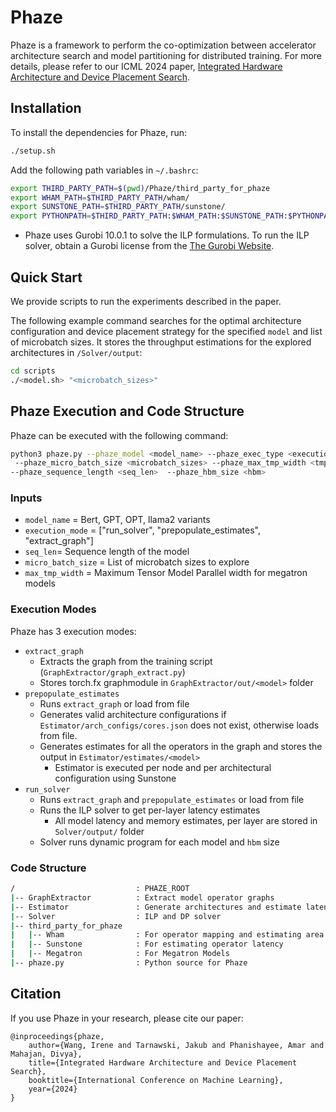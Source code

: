 # Phaze

Phaze is a framework to perform the co-optimization between accelerator architecture search and model partitioning for distributed training. For more details, please refer to our ICML 2024 paper, [Integrated Hardware Architecture and Device Placement Search](https://openreview.net/pdf?id=ucl3B05EsX).

## Installation

To install the dependencies for Phaze, run:

```bash
./setup.sh
```

Add the following path variables in `~/.bashrc`:
```bash
export THIRD_PARTY_PATH=$(pwd)/Phaze/third_party_for_phaze
export WHAM_PATH=$THIRD_PARTY_PATH/wham/
export SUNSTONE_PATH=$THIRD_PARTY_PATH/sunstone/
export PYTHONPATH=$THIRD_PARTY_PATH:$WHAM_PATH:$SUNSTONE_PATH:$PYTHONPATH
```

- Phaze uses Gurobi 10.0.1 to solve the ILP formulations. To run the ILP solver, obtain a Gurobi license from the [The Gurobi Website](https://www.gurobi.com/).

## Quick Start

We provide scripts to run the experiments described in the paper.

The following example command searches for the optimal architecture configuration and device placement strategy for the specified `model` and list of microbatch sizes. It stores the throughput estimations for the explored architectures in `/Solver/output`:

```bash
cd scripts
./<model.sh> "<microbatch_sizes>"
```

## Phaze Execution and Code Structure

Phaze can be executed with the following command:
```bash
python3 phaze.py --phaze_model <model_name> --phaze_exec_type <execution_mode> 
 --phaze_micro_batch_size <microbatch_sizes> --phaze_max_tmp_width <tmp> \
--phaze_sequence_length <seq_len>  --phaze_hbm_size <hbm>
```

### Inputs
- `model_name` = Bert, GPT, OPT, llama2 variants
- `execution_mode` = ["run_solver", "prepopulate_estimates", "extract_graph"]
- `seq_len`= Sequence length of the model
- `micro_batch_size` = List of microbatch sizes to explore
- `max_tmp_width` = Maximum Tensor Model Parallel width for megatron models

### Execution Modes

Phaze has 3 execution modes: 

- `extract_graph`
  - Extracts the graph from the training script (`GraphExtractor/graph_extract.py`)
  - Stores torch.fx graphmodule in `GraphExtractor/out/<model>` folder
- `prepopulate_estimates`
  - Runs `extract_graph` or load from file
  - Generates valid architecture configurations if `Estimator/arch_configs/cores.json` does not exist, otherwise loads from file.
  - Generates estimates for all the operators in the graph and stores the output in `Estimator/estimates/<model>`
    - Estimator is executed per node and per architectural configuration using Sunstone
- `run_solver`
    - Runs `extract_graph` and `prepopulate_estimates` or load from file
    - Runs the ILP solver to get per-layer latency estimates
        - All model latency and memory estimates, per layer are stored in `Solver/output/` folder
    - Solver runs dynamic program for each model and `hbm` size 

### Code Structure
```bash
/                           : PHAZE_ROOT
|-- GraphExtractor          : Extract model operator graphs
|-- Estimator               : Generate architectures and estimate latencies
|-- Solver                  : ILP and DP solver
|-- third_party_for_phaze
|   |-- Wham                : For operator mapping and estimating area
|   |-- Sunstone            : For estimating operator latency
|   |-- Megatron            : For Megatron Models
|-- phaze.py                : Python source for Phaze
```

## Citation
If you use Phaze in your research, please cite our paper:

```
@inproceedings{phaze,
    author={Wang, Irene and Tarnawski, Jakub and Phanishayee, Amar and Mahajan, Divya},
    title={Integrated Hardware Architecture and Device Placement Search}, 
    booktitle={International Conference on Machine Learning},
    year={2024}
}
```